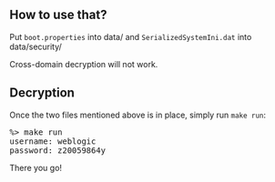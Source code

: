 How to use that?
----------------

Put `boot.properties` into data/ and `SerializedSystemIni.dat` into data/security/

Cross-domain decryption will not work.


Decryption
----------

Once the two files mentioned above is in place, simply run `make run`:

<pre>
%> make run
username: weblogic
password: z20059864y
</pre>

There you go!


